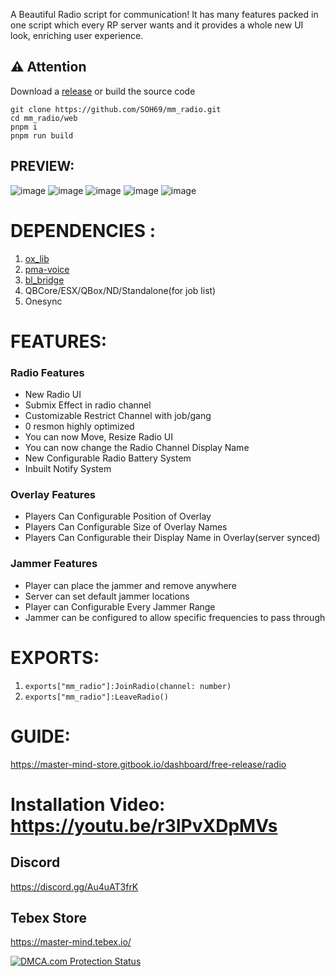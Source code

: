A Beautiful Radio script for communication! It has many features packed in one script which every RP server wants and it provides a whole new UI look, enriching user experience.

## ⚠️ Attention
Download a [release](https://github.com/SOH69/mm_radio/releases/) or build the source code
```
git clone https://github.com/SOH69/mm_radio.git
cd mm_radio/web
pnpm i
pnpm run build
```

## PREVIEW:
![image](https://imgur.com/yCTqYt5.png)
![image](https://imgur.com/bCqA0PD.png)
![image](https://imgur.com/1AfG7YP.png)
![image](https://imgur.com/6pJxXz5.png)
![image](https://imgur.com/xlg8Lrh.png)

# DEPENDENCIES :  
1. [ox_lib](https://github.com/overextended/ox_lib)
2. [pma-voice](https://github.com/AvarianKnight/pma-voice)
3. [bl_bridge](https://github.com/Byte-Labs-Studio/bl_bridge)
4. QBCore/ESX/QBox/ND/Standalone(for job list)
5. Onesync

# FEATURES:
### Radio Features
- New Radio UI
- Submix Effect in radio channel
- Customizable Restrict Channel with job/gang
- 0 resmon highly optimized
- You can now Move, Resize Radio UI
- You can now change the Radio Channel Display Name
- New Configurable Radio Battery System
- Inbuilt Notify System

### Overlay Features
- Players Can Configurable Position of Overlay
- Players Can Configurable Size of Overlay Names
- Players Can Configurable their Display Name in Overlay(server synced)

### Jammer Features
- Player can place the jammer and remove anywhere
- Server can set default jammer locations
- Player can Configurable Every Jammer Range
- Jammer can be configured to allow specific frequencies to pass through


# EXPORTS:
1. `exports["mm_radio"]:JoinRadio(channel: number)`
2. `exports["mm_radio"]:LeaveRadio()`

# GUIDE:
https://master-mind-store.gitbook.io/dashboard/free-release/radio

# Installation Video: https://youtu.be/r3IPvXDpMVs

## Discord
https://discord.gg/Au4uAT3frK

## Tebex Store
https://master-mind.tebex.io/

<a href="//www.dmca.com/Protection/Status.aspx?ID=a7958e65-13a0-476f-9ffe-7c07409cc14a" title="DMCA.com Protection Status" class="dmca-badge"> <img src ="https://images.dmca.com/Badges/dmca_protected_sml_120h.png?ID=a7958e65-13a0-476f-9ffe-7c07409cc14a"  alt="DMCA.com Protection Status" /></a>
